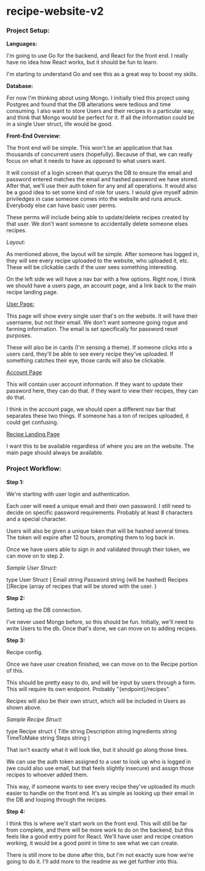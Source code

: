 # recipe-website-v2

### Project Setup:

**Languages:**

I'm going to use Go for the backend, and React for the front end. I really have no idea how React works, but it should be fun to learn. 

I'm starting to understand Go and see this as a great way to boost my skills. 

**Database:**

For now I'm thinking about using Mongo. I initially tried this project using Postgres and found that the DB alterations were tedious and time consuming. I also want to store Users and their recipes in a particular way, and think that Mongo would be perfect for it. If all the information could be in a single User struct, life would be good. 

**Front-End Overview:**

The front end will be simple. This won't be an application that has thousands of concurrent users (hopefully). Because of that, we can really focus on what it needs to have as opposed to what users want. 

It will consist of a login screen that querys the DB to ensure the email and password entered matches the email and hashed password we have stored. After that, we'll use their auth token for any and all operations. It would also be a good idea to set some kind of role for users. I would give myself admin priviledges in case someone comes into the website and runs amuck. Everybody else can have basic user perms. 

These perms will include being able to update/delete recipes created by that user. We don't want someone to accidentally delete someone elses recipes. 

*Layout:*

As mentioned above, the layout will be simple. After someone has logged in, they will see every recipe uploaded to the website, who uploaded it, etc. These will be clickable cards if the user sees something interesting. 

On the left side we will have a nav bar with a few options. Right now, I think we should have a users page, an account page, and a link back to the main recipe landing page. 

<ins>User Page:</ins>

This page will show every single user that's on the website. It will have their username, but not their email. We don't want someone going rogue and farming information. The email is set specifically for password reset purposes. 

These will also be in cards (I'm sensing a theme). If someone clicks into a users card, they'll be able to see every recipe they've uploaded. If something catches their eye, those cards will also be clickable. 

<ins>Account Page</ins>

This will contain user account information. If they want to update their password here, they can do that. if they want to view their recipes, they can do that. 

I think in the account page, we should open a different nav bar that separates these two things. If someone has a ton of recipes uploaded, it could get confusing. 

<ins>Recipe Landing Page</ins>

I want this to be available regardless of where you are on the website. The main page should always be available. 


### Project Workflow:

**Step 1:**

We're starting with user login and authentication. 

Each user will need a unique email and their own password. I still need to decide on specific password requirements. Probably at least 8 characters and a special 
character. 

Users will also be given a unique token that will be hashed several times. The token will expire after 12 hours, prompting them to log back in. 

Once we have users able to sign in and validated through their token, we can move on to step 2.

*Sample User Struct:*

type User Struct {
    Email string
    Password string (will be hashed)
    Recipes []Recipe (array of recipes that will be stored with the user.
}

**Step 2:**

Setting up the DB connection. 

I've never used Mongo before, so this should be fun. Initially, we'll need to write Users to the db. Once that's done, we can move on to adding recipes. 

**Step 3:**

Recipe config. 

Once we have user creation finished, we can move on to the Recipe portion of this.

This should be pretty easy to do, and will be input by users through a form. This will require its own endpoint. Probably "{endpoint}/recipes". 

Recipes will also be their own struct, which will be included in Users as shown above. 

*Sample Recipe Struct:*

type Recipe struct {
    Title string
    Description string
    Ingredients string
    TimeToMake string
    Steps string
}

That isn't exactly what it will look like, but it should go along those lines. 

We can use the auth token assigned to a user to look up who is logged in (we could also use email, but that feels slightly insecure) and assign those recipes to whoever added them. 

This way, if someone wants to see every recipe they've uploaded its much easier to handle on the front end. It's as simple as looking up their email in the DB and looping through the recipes. 

**Step 4:**

I think this is where we'll start work on the front end. This will still be far from complete, and there will be more work to do on the backend, but this feels like a good entry point for React. We'll have user and recipe creation working, it would be a good point in time to see what we can create. 

There is still more to be done after this, but I'm not exactly sure how we're going to do it. I'll add more to the readme as we get further into this. 


